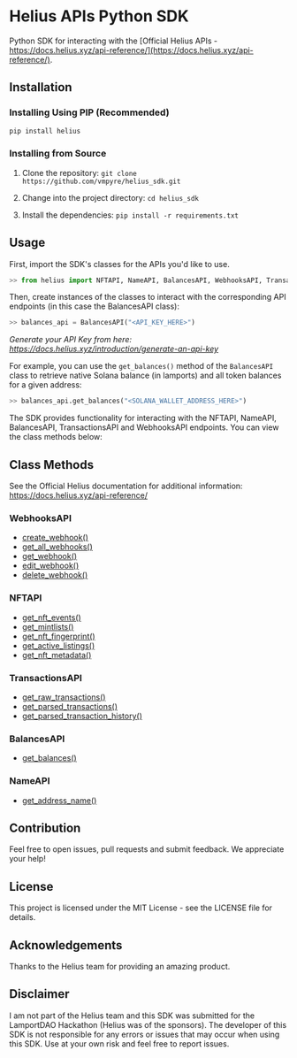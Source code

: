# Helius APIs Python SDK 

Python SDK for interacting with the [Official Helius APIs - https://docs.helius.xyz/api-reference/](https://docs.helius.xyz/api-reference/).

## Installation

### Installing Using PIP (Recommended)
```python
pip install helius
```

### Installing from Source

1. Clone the repository: `git clone https://github.com/vmpyre/helius_sdk.git`

2. Change into the project directory: `cd helius_sdk`

3. Install the dependencies: `pip install -r requirements.txt`

## Usage

First, import the SDK's classes for the APIs you'd like to use. 
```python
>> from helius import NFTAPI, NameAPI, BalancesAPI, WebhooksAPI, TransactionsAPI
```

Then, create instances of the classes to interact with the corresponding API endpoints (in this case the BalancesAPI class):
```python
>> balances_api = BalancesAPI("<API_KEY_HERE>")
```
*Generate your API Key from here: https://docs.helius.xyz/introduction/generate-an-api-key*

For example, you can use the `get_balances()` method of the `BalancesAPI` class to retrieve native Solana balance (in lamports) and all token balances for a given address:
```python
>> balances_api.get_balances("<SOLANA_WALLET_ADDRESS_HERE>")
```
The SDK provides functionality for interacting with the NFTAPI, NameAPI, BalancesAPI, TransactionsAPI and WebhooksAPI endpoints. 
You can view the class methods below:

## Class Methods
See the Official Helius documentation for additional information: https://docs.helius.xyz/api-reference/

### WebhooksAPI
- [create_webhook()](https://github.com/vmpyre/helius_sdk/blob/master/docs/apis.md#webhookapicreate_webhook)
- [get_all_webhooks()](https://github.com/vmpyre/helius_sdk/blob/master/docs/apis.md#webhookapiget_all_webhooks)
- [get_webhook()](https://github.com/vmpyre/helius_sdk/blob/master/docs/apis.md#webhookapiget_webhook)
- [edit_webhook()](https://github.com/vmpyre/helius_sdk/blob/master/docs/apis.md#webhookapiedit_webhook)
- [delete_webhook()](https://github.com/vmpyre/helius_sdk/blob/master/docs/apis.md#webhookapidelete_webhook)

### NFTAPI
- [get_nft_events()](https://github.com/vmpyre/helius_sdk/blob/master/docs/apis.md#nftapiget_nft_events)
- [get_mintlists()](https://github.com/vmpyre/helius_sdk/blob/master/docs/apis.md#nftapiget_mintlists)
- [get_nft_fingerprint()](https://github.com/vmpyre/helius_sdk/blob/master/docs/apis.md#nftapiget_nft_fingerprint)
- [get_active_listings()](https://github.com/vmpyre/helius_sdk/blob/master/docs/apis.md#nftapiget_active_listings)
- [get_nft_metadata()](https://github.com/vmpyre/helius_sdk/blob/master/docs/apis.md#nftapiget_nft_metadata)

### TransactionsAPI
- [get_raw_transactions()](https://github.com/vmpyre/helius_sdk/blob/master/docs/apis.md#transactionsapiget_raw_transactions)
- [get_parsed_transactions()](https://github.com/vmpyre/helius_sdk/blob/master/docs/apis.md#transactionsapiget_parsed_transactions)
- [get_parsed_transaction_history()](https://github.com/vmpyre/helius_sdk/blob/master/docs/apis.md#transactionsapiget_parsed_transaction_history)

### BalancesAPI
- [get_balances()](https://github.com/vmpyre/helius_sdk/blob/master/docs/apis.md#balancesapiget_balances)

### NameAPI
- [get_address_name()](https://github.com/vmpyre/helius_sdk/blob/master/docs/apis.md#namesapiget_address_name)


## Contribution
Feel free to open issues, pull requests and submit feedback. We appreciate your help!

## License
This project is licensed under the MIT License - see the LICENSE file for details.

## Acknowledgements
Thanks to the Helius team for providing an amazing product.

## Disclaimer
I am not part of the Helius team and this SDK was submitted for the LamportDAO Hackathon (Helius was of the sponsors). The developer of this SDK is not responsible for any errors or issues that may occur when using this SDK. Use at your own risk and feel free to report issues.

